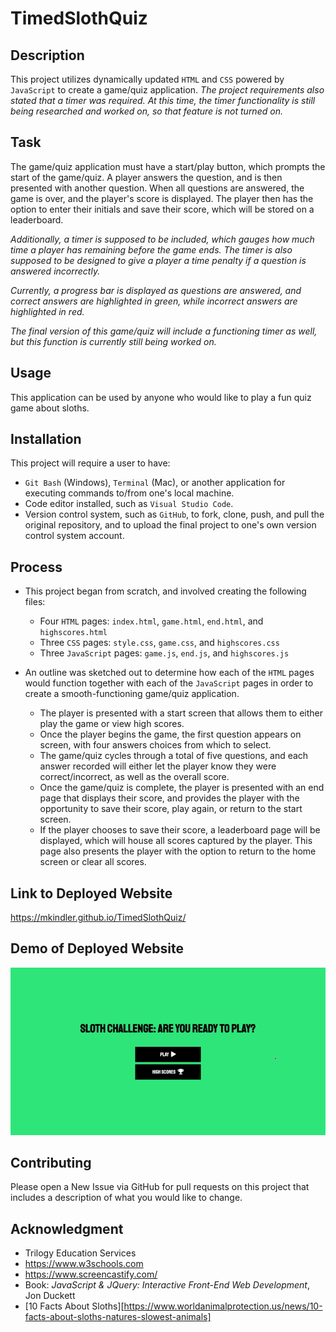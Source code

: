 # TimedSlothQuiz

## Description

This project utilizes dynamically updated `HTML` and `CSS` powered by `JavaScript` to create a game/quiz application. <i>The project requirements also stated that a timer was required.  At this time, the timer functionality is still being researched and worked on, so that feature is not turned on.</i>

## Task

The game/quiz application must have a start/play button, which prompts the start of the game/quiz. A player answers the question, and is then presented with another question. When all questions are answered, the game is over, and the player's score is displayed.  The player then has the option to enter their initials and save their score, which will be stored on a leaderboard.

<i>Additionally, a timer is supposed to be included, which gauges how much time a player has remaining before the game ends.  The timer is also supposed to be designed to give a player a time penalty if a question is answered incorrectly.

Currently, a progress bar is displayed as questions are answered, and correct answers are highlighted in green, while incorrect answers are highlighted in red.

The final version of this game/quiz will include a functioning timer as well, but this function is currently still being worked on.</i>

## Usage

This application can be used by anyone who would like to play a fun quiz game about sloths.

## Installation

This project will require a user to have:
* `Git Bash` (Windows), `Terminal` (Mac), or another application for executing commands to/from one's local machine.
* Code editor installed, such as `Visual Studio Code`.
* Version control system, such as `GitHub`, to fork, clone, push, and pull the original repository, and to upload the final project to one's own version control system account.

## Process

* This project began from scratch, and involved creating the following files:
    * Four `HTML` pages:  `index.html`, `game.html`, `end.html`, and `highscores.html`
    * Three `CSS` pages: `style.css`, `game.css`, and `highscores.css`
    * Three `JavaScript` pages: `game.js`, `end.js`, and `highscores.js`

* An outline was sketched out to determine how each of the `HTML` pages would function together with each of the `JavaScript` pages in order to create a smooth-functioning game/quiz application.
    * The player is presented with a start screen that allows them to either play the game or view high scores.
    * Once the player begins the game, the first question appears on screen, with four answers choices from which to select.
    * The game/quiz cycles through a total of five questions, and each answer recorded will either let the player know they were correct/incorrect, as well as the overall score.
    * Once the game/quiz is complete, the player is presented with an end page that displays their score, and provides the player with the opportunity to save their score, play again, or return to the start screen.
    * If the player chooses to save their score, a leaderboard page will be displayed, which will house all scores captured by the player.  This page also presents the player with the option to return to the home screen or clear all scores.

## Link to Deployed Website

https://mkindler.github.io/TimedSlothQuiz/

## Demo of Deployed Website

![Demo of Game Play](Assets/game-play-demo.gif)

## Contributing

Please open a New Issue via GitHub for pull requests on this project that includes a description of what you would like to change.

## Acknowledgment

* Trilogy Education Services
* https://www.w3schools.com
* https://www.screencastify.com/
* Book:  <i>JavaScript & JQuery:  Interactive Front-End Web Development</i>, Jon Duckett
* [10 Facts About Sloths][https://www.worldanimalprotection.us/news/10-facts-about-sloths-natures-slowest-animals]